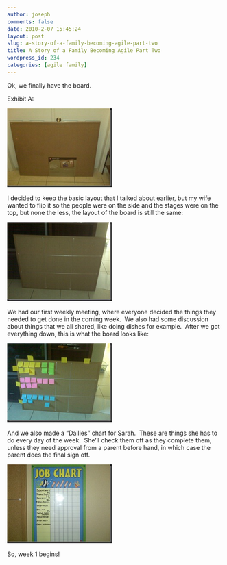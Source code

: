 ```yaml
---
author: joseph
comments: false
date: 2010-2-07 15:45:24
layout: post
slug: a-story-of-a-family-becoming-agile-part-two
title: A Story of a Family Becoming Agile Part Two
wordpress_id: 234
categories: [agile family]
---
```


Ok, we finally have the board.  <!-- more -->

Exhibit A:

[![corkboard](/images/posts/2010/02/corkboard_thumb.jpg)](/images/posts/2010/02/corkboard.jpg)

I decided to keep the basic layout that I talked about earlier, but my wife wanted to flip it so the people were on the side and the stages were on the top, but none the less, the layout of the board is still the same:

[![boardlayout](/images/posts/2010/02/boardlayout_thumb.jpg)](/images/posts/2010/02/boardlayout.jpg)

We had our first weekly meeting, where everyone decided the things they needed to get done in the coming week.  We also had some discussion about things that we all shared, like doing dishes for example.  After we got everything down, this is what the board looks like:

[![firstweek](/images/posts/2010/02/firstweek_thumb.jpg)](/images/posts/2010/02/firstweek.jpg)

And we also made a “Dailies” chart for Sarah.  These are things she has to do every day of the week.  She’ll check them off as they complete them, unless they need approval from a parent before hand, in which case the parent does the final sign off.

[![dailies](/images/posts/2010/02/dailies_thumb.jpg)](/images/posts/2010/02/dailies.jpg)

So, week 1 begins!
